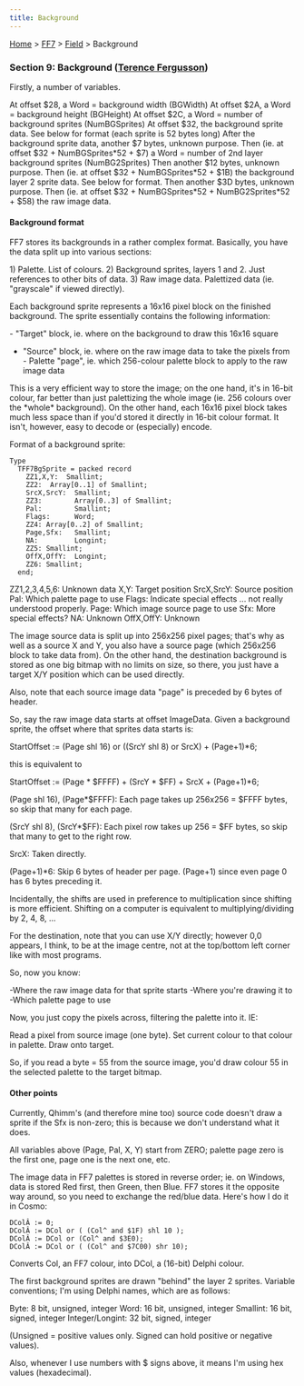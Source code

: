 ```yaml
---
title: Background
---
```


[Home](/Main%20Page.md) > [FF7](/FF7.md) > [Field](/FF7/Field.md) > Background

### Section 9: Background ([Terence Fergusson][])

Firstly, a number of variables.

At offset $28, a Word = background width (BGWidth) At offset $2A, a Word
= background height (BGHeight) At offset $2C, a Word = number of
background sprites (NumBGSprites) At offset $32, the background sprite
data. See below for format (each sprite is 52 bytes long) After the
background sprite data, another $7 bytes, unknown purpose. Then (ie. at
offset $32 + NumBGSprites\*52 + $7) a Word = number of 2nd layer
background sprites (NumBG2Sprites) Then another $12 bytes, unknown
purpose. Then (ie. at offset $32 + NumBGSprites\*52 + $1B) the
background layer 2 sprite data. See below for format. Then another $3D
bytes, unknown purpose. Then (ie. at offset $32 + NumBGSprites\*52 +
NumBG2Sprites\*52 + $58) the raw image data.

#### Background format

FF7 stores its backgrounds in a rather complex format. Basically, you
have the data split up into various sections:

1\) Palette. List of colours. 2) Background sprites, layers 1 and 2.
Just references to other bits of data. 3) Raw image data. Palettized
data (ie. "grayscale" if viewed directly).

Each background sprite represents a 16x16 pixel block on the finished
background. The sprite essentially contains the following information:

\- "Target" block, ie. where on the background to draw this 16x16 square
- "Source" block, ie. where on the raw image data to take the pixels
from - Palette "page", ie. which 256-colour palette block to apply to
the raw image data

This is a very efficient way to store the image; on the one hand, it's
in 16-bit colour, far better than just palettizing the whole image (ie.
256 colours over the \*whole\* background). On the other hand, each
16x16 pixel block takes much less space than if you'd stored it directly
in 16-bit colour format. It isn't, however, easy to decode or
(especially) encode.

Format of a background sprite:

`Type`  
`  TFF7BgSprite = packed record`  
`    ZZ1,X,Y:  Smallint;`  
`    ZZ2:  Array[0..1] of Smallint;`  
`    SrcX,SrcY:  Smallint;`  
`    ZZ3:        Array[0..3] of Smallint;`  
`    Pal:        Smallint;`  
`    Flags:      Word;`  
`    ZZ4: Array[0..2] of Smallint;`  
`    Page,Sfx:   Smallint;`  
`    NA:         Longint;`  
`    ZZ5: Smallint;`  
`    OffX,OffY:  Longint;`  
`    ZZ6: Smallint;`  
`  end;`

ZZ1,2,3,4,5,6: Unknown data X,Y: Target position SrcX,SrcY: Source
position Pal: Which palette page to use Flags: Indicate special effects
... not really understood properly. Page: Which image source page to use
Sfx: More special effects? NA: Unknown OffX,OffY: Unknown

The image source data is split up into 256x256 pixel pages; that's why
as well as a source X and Y, you also have a source page (which 256x256
block to take data from). On the other hand, the destination background
is stored as one big bitmap with no limits on size, so there, you just
have a target X/Y position which can be used directly.

Also, note that each source image data "page" is preceded by 6 bytes of
header.

So, say the raw image data starts at offset ImageData. Given a
background sprite, the offset where that sprites data starts is:

StartOffset := (Page shl 16) or ((SrcY shl 8) or SrcX) + (Page+1)\*6;

this is equivalent to

StartOffset := (Page \* $FFFF) + (SrcY \* $FF) + SrcX + (Page+1)\*6;

(Page shl 16), (Page\*$FFFF): Each page takes up 256x256 = $FFFF bytes,
so skip that many for each page.

(SrcY shl 8), (SrcY\*$FF): Each pixel row takes up 256 = $FF bytes, so
skip that many to get to the right row.

SrcX: Taken directly.

(Page+1)\*6: Skip 6 bytes of header per page. (Page+1) since even page 0
has 6 bytes preceding it.

Incidentally, the shifts are used in preference to multiplication since
shifting is more efficient. Shifting on a computer is equivalent to
multiplying/dividing by 2, 4, 8, ...

For the destination, note that you can use X/Y directly; however 0,0
appears, I think, to be at the image centre, not at the top/bottom left
corner like with most programs.

So, now you know:

-Where the raw image data for that sprite starts -Where you're drawing
it to -Which palette page to use

Now, you just copy the pixels across, filtering the palette into it. IE:

Read a pixel from source image (one byte). Set current colour to that
colour in palette. Draw onto target.

So, if you read a byte = 55 from the source image, you'd draw colour 55
in the selected palette to the target bitmap.

#### Other points

Currently, Qhimm's (and therefore mine too) source code doesn't draw a
sprite if the Sfx is non-zero; this is because we don't understand what
it does.

All variables above (Page, Pal, X, Y) start from ZERO; palette page zero
is the first one, page one is the next one, etc.

The image data in FF7 palettes is stored in reverse order; ie. on
Windows, data is stored Red first, then Green, then Blue. FF7 stores it
the opposite way around, so you need to exchange the red/blue data.
Here's how I do it in Cosmo:

`DColÂ := 0;`  
`DColÂ := DCol or ( (Col^ and $1F) shl 10 );`  
`DColÂ := DCol or (Col^ and $3E0);`  
`DColÂ := DCol or ( (Col^ and $7C00) shr 10);`

Converts Col, an FF7 colour, into DCol, a (16-bit) Delphi colour.

The first background sprites are drawn "behind" the layer 2 sprites.
Variable conventions; I'm using Delphi names, which are as follows:

Byte: 8 bit, unsigned, integer Word: 16 bit, unsigned, integer Smallint:
16 bit, signed, integer Integer/Longint: 32 bit, signed, integer

(Unsigned = positive values only. Signed can hold positive or negative
values).

Also, whenever I use numbers with $ signs above, it means I'm using hex
values (hexadecimal).

  [Terence Fergusson]: /User:Terence%20Fergusson.md "wikilink"
